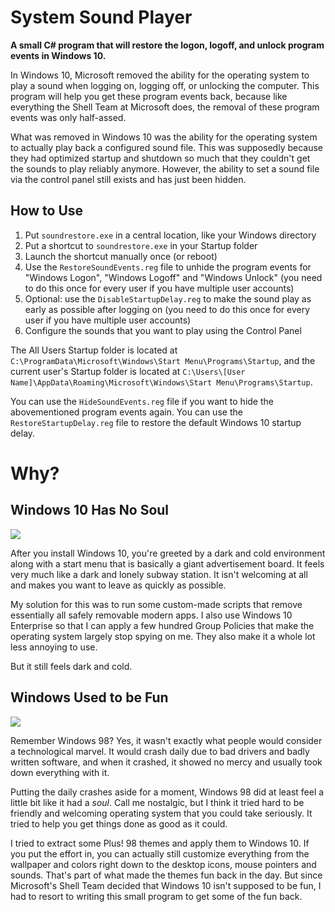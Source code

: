 # System Sound Player
**A small C# program that will restore the logon, logoff, and unlock program events in Windows 10.**

In Windows 10, Microsoft removed the ability for the operating system to play a sound when logging on, logging off, or unlocking the computer. This program will help you get these program events back, because like everything the Shell Team at Microsoft does, the removal of these program events was only half-assed.

What was removed in Windows 10 was the ability for the operating system to actually play back a configured sound file. This was supposedly because they had optimized startup and shutdown so much that they couldn't get the sounds to play reliably anymore. However, the ability to set a sound file via the control panel still exists and has just been hidden.

## How to Use
1. Put `soundrestore.exe` in a central location, like your Windows directory
1. Put a shortcut to `soundrestore.exe` in your Startup folder
1. Launch the shortcut manually once (or reboot)
1. Use the `RestoreSoundEvents.reg` file to unhide the program events for "Windows Logon", "Windows Logoff" and "Windows Unlock" (you need to do this once for every user if you have multiple user accounts)
1. Optional: use the `DisableStartupDelay.reg` to make the sound play as early as possible after logging on (you need to do this once for every user if you have multiple user accounts)
1. Configure the sounds that you want to play using the Control Panel

The All Users Startup folder is located at `C:\ProgramData\Microsoft\Windows\Start Menu\Programs\Startup`, and the current user's Startup folder is located at `C:\Users\[User Name]\AppData\Roaming\Microsoft\Windows\Start Menu\Programs\Startup`.

You can use the `HideSoundEvents.reg` file if you want to hide the abovementioned program events again. You can use the `RestoreStartupDelay.reg` file to restore the default Windows 10 startup delay.

# Why?
## Windows 10 Has No Soul
![](https://i.ibb.co/Cbw576Y/W10-Laptop-Start-Mini-Start-16x9-en-US-042315.png)

After you install Windows 10, you're greeted by a dark and cold environment along with a start menu that is basically a giant advertisement board. It feels very much like a dark and lonely subway station. It isn't welcoming at all and makes you want to leave as quickly as possible.

My solution for this was to run some custom-made scripts that remove essentially all safely removable modern apps. I also use Windows 10 Enterprise so that I can apply a few hundred Group Policies that make the operating system largely stop spying on me. They also make it a whole lot less annoying to use.

But it still feels dark and cold.

## Windows Used to be Fun
![](https://i.ibb.co/D19Gr94/Annotation-2020-10-16-150202.jpg)

Remember Windows 98? Yes, it wasn't exactly what people would consider a technological marvel. It would crash daily due to bad drivers and badly written software, and when it crashed, it showed no mercy and usually took down everything with it.

Putting the daily crashes aside for a moment, Windows 98 did at least feel a little bit like it had a *soul*. Call me nostalgic, but I think it tried hard to be friendly and welcoming operating system that you could take seriously. It tried to help you get things done as good as it could.

I tried to extract some Plus! 98 themes and apply them to Windows 10. If you put the effort in, you can actually still customize everything from the wallpaper and colors right down to the desktop icons, mouse pointers and sounds.  That's part of what made the themes fun back in the day. But since Microsoft's Shell Team decided that Windows 10 isn't supposed to be fun, I had to resort to writing this small program to get some of the fun back.
